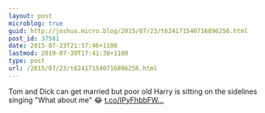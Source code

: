 ```yaml
---
layout: post
microblog: true
guid: http://joshua.micro.blog/2015/07/23/t624171540716896256.html
post_id: 37581
date: 2015-07-23T21:57:46+1100
lastmod: 2019-07-30T17:41:30+1100
type: post
url: /2015/07/23/t624171540716896256.html
---
```

Tom and Dick can get married but poor old Harry is sitting on the sidelines singing "What about me" 😂 [t.co/IPyFhbbFW...](http://t.co/IPyFhbbFWo)
